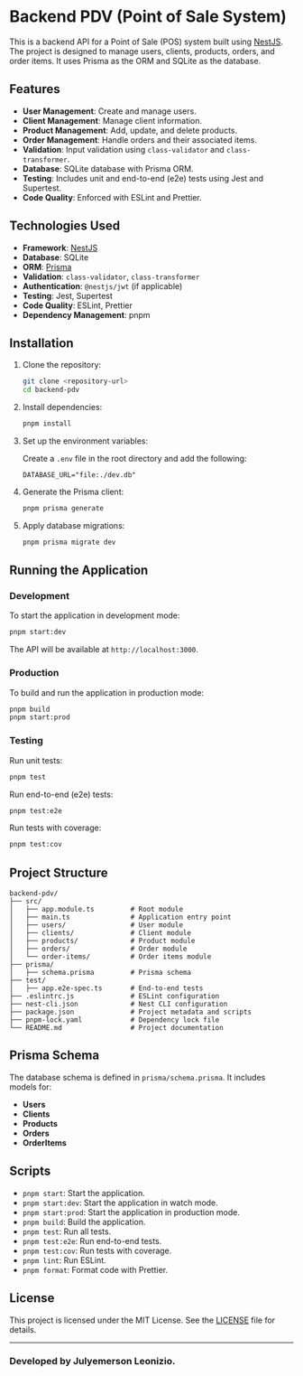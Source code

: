 # Backend PDV (Point of Sale System)

This is a backend API for a Point of Sale (POS) system built using [NestJS](https://nestjs.com/). The project is designed to manage users, clients, products, orders, and order items. It uses Prisma as the ORM and SQLite as the database.

## Features

- **User Management**: Create and manage users.
- **Client Management**: Manage client information.
- **Product Management**: Add, update, and delete products.
- **Order Management**: Handle orders and their associated items.
- **Validation**: Input validation using `class-validator` and `class-transformer`.
- **Database**: SQLite database with Prisma ORM.
- **Testing**: Includes unit and end-to-end (e2e) tests using Jest and Supertest.
- **Code Quality**: Enforced with ESLint and Prettier.

## Technologies Used

- **Framework**: [NestJS](https://nestjs.com/)
- **Database**: SQLite
- **ORM**: [Prisma](https://www.prisma.io/)
- **Validation**: `class-validator`, `class-transformer`
- **Authentication**: `@nestjs/jwt` (if applicable)
- **Testing**: Jest, Supertest
- **Code Quality**: ESLint, Prettier
- **Dependency Management**: pnpm

## Installation

1. Clone the repository:

   ```bash
   git clone <repository-url>
   cd backend-pdv
   ```

2. Install dependencies:

   ```bash
   pnpm install
   ```

3. Set up the environment variables:

   Create a `.env` file in the root directory and add the following:

   ```env
   DATABASE_URL="file:./dev.db"
   ```

4. Generate the Prisma client:

   ```bash
   pnpm prisma generate
   ```

5. Apply database migrations:

   ```bash
   pnpm prisma migrate dev
   ```

## Running the Application

### Development

To start the application in development mode:

```bash
pnpm start:dev
```

The API will be available at `http://localhost:3000`.

### Production

To build and run the application in production mode:

```bash
pnpm build
pnpm start:prod
```

### Testing

Run unit tests:

```bash
pnpm test
```

Run end-to-end (e2e) tests:

```bash
pnpm test:e2e
```

Run tests with coverage:

```bash
pnpm test:cov
```

## Project Structure

```plaintext
backend-pdv/
├── src/
│   ├── app.module.ts         # Root module
│   ├── main.ts               # Application entry point
│   ├── users/                # User module
│   ├── clients/              # Client module
│   ├── products/             # Product module
│   ├── orders/               # Order module
│   └── order-items/          # Order items module
├── prisma/
│   ├── schema.prisma         # Prisma schema
├── test/
│   ├── app.e2e-spec.ts       # End-to-end tests
├── .eslintrc.js              # ESLint configuration
├── nest-cli.json             # Nest CLI configuration
├── package.json              # Project metadata and scripts
├── pnpm-lock.yaml            # Dependency lock file
└── README.md                 # Project documentation
```

## Prisma Schema

The database schema is defined in `prisma/schema.prisma`. It includes models for:

- **Users**
- **Clients**
- **Products**
- **Orders**
- **OrderItems**

## Scripts

- `pnpm start`: Start the application.
- `pnpm start:dev`: Start the application in watch mode.
- `pnpm start:prod`: Start the application in production mode.
- `pnpm build`: Build the application.
- `pnpm test`: Run all tests.
- `pnpm test:e2e`: Run end-to-end tests.
- `pnpm test:cov`: Run tests with coverage.
- `pnpm lint`: Run ESLint.
- `pnpm format`: Format code with Prettier.

## License

This project is licensed under the MIT License. See the [LICENSE](LICENSE) file for details.

---

### Developed by **Julyemerson Leonizio**.
